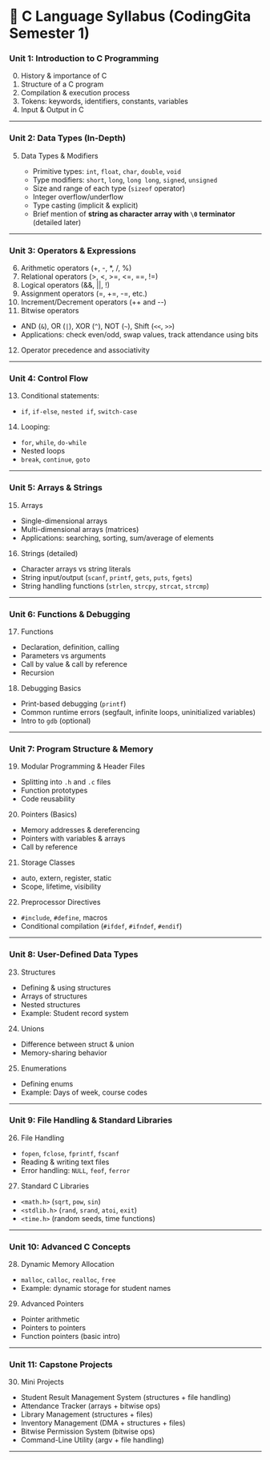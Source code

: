 # 📘 C Language Syllabus (CodingGita Semester 1)

### **Unit 1: Introduction to C Programming**

0. History & importance of C
1. Structure of a C program
2. Compilation & execution process
3. Tokens: keywords, identifiers, constants, variables
4. Input & Output in C

---

### **Unit 2: Data Types (In-Depth)**

5. Data Types & Modifiers

   * Primitive types: `int`, `float`, `char`, `double`, `void`
   * Type modifiers: `short`, `long`, `long long`, `signed`, `unsigned`
   * Size and range of each type (`sizeof` operator)
   * Integer overflow/underflow
   * Type casting (implicit & explicit)
   * Brief mention of **string as character array with `\0` terminator** (detailed later)

---

### **Unit 3: Operators & Expressions**

6. Arithmetic operators (+, -, \*, /, %)
7. Relational operators (>, <, >=, <=, ==, !=)
8. Logical operators (&&, ||, !)
9. Assignment operators (=, +=, -=, etc.)
10. Increment/Decrement operators (++ and --)
11. Bitwise operators

* AND (`&`), OR (`|`), XOR (`^`), NOT (`~`), Shift (`<<`, `>>`)
* Applications: check even/odd, swap values, track attendance using bits

12. Operator precedence and associativity

---

### **Unit 4: Control Flow**

13. Conditional statements:

* `if`, `if-else`, `nested if`, `switch-case`

14. Looping:

* `for`, `while`, `do-while`
* Nested loops
* `break`, `continue`, `goto`

---

### **Unit 5: Arrays & Strings**

15. Arrays

* Single-dimensional arrays
* Multi-dimensional arrays (matrices)
* Applications: searching, sorting, sum/average of elements

16. Strings (detailed)

* Character arrays vs string literals
* String input/output (`scanf`, `printf`, `gets`, `puts`, `fgets`)
* String handling functions (`strlen`, `strcpy`, `strcat`, `strcmp`)

---

### **Unit 6: Functions & Debugging**

17. Functions

* Declaration, definition, calling
* Parameters vs arguments
* Call by value & call by reference
* Recursion

18. Debugging Basics

* Print-based debugging (`printf`)
* Common runtime errors (segfault, infinite loops, uninitialized variables)
* Intro to `gdb` (optional)

---

### **Unit 7: Program Structure & Memory**

19. Modular Programming & Header Files

* Splitting into `.h` and `.c` files
* Function prototypes
* Code reusability

20. Pointers (Basics)

* Memory addresses & dereferencing
* Pointers with variables & arrays
* Call by reference

21. Storage Classes

* auto, extern, register, static
* Scope, lifetime, visibility

22. Preprocessor Directives

* `#include`, `#define`, macros
* Conditional compilation (`#ifdef`, `#ifndef`, `#endif`)

---

### **Unit 8: User-Defined Data Types**

23. Structures

* Defining & using structures
* Arrays of structures
* Nested structures
* Example: Student record system

24. Unions

* Difference between struct & union
* Memory-sharing behavior

25. Enumerations

* Defining enums
* Example: Days of week, course codes

---

### **Unit 9: File Handling & Standard Libraries**

26. File Handling

* `fopen`, `fclose`, `fprintf`, `fscanf`
* Reading & writing text files
* Error handling: `NULL`, `feof`, `ferror`

27. Standard C Libraries

* `<math.h>` (`sqrt`, `pow`, `sin`)
* `<stdlib.h>` (`rand`, `srand`, `atoi`, `exit`)
* `<time.h>` (random seeds, time functions)

---

### **Unit 10: Advanced C Concepts**

28. Dynamic Memory Allocation

* `malloc`, `calloc`, `realloc`, `free`
* Example: dynamic storage for student names

29. Advanced Pointers

* Pointer arithmetic
* Pointers to pointers
* Function pointers (basic intro)

---

### **Unit 11: Capstone Projects**

30. Mini Projects

* Student Result Management System (structures + file handling)
* Attendance Tracker (arrays + bitwise ops)
* Library Management (structures + files)
* Inventory Management (DMA + structures + files)
* Bitwise Permission System (bitwise ops)
* Command-Line Utility (argv + file handling)

---
